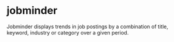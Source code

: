 jobminder
=========

Jobminder displays trends in job postings by a combination of title, keyword, industry or category over a given period.
